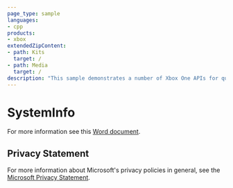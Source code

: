 ```yaml
---
page_type: sample
languages:
- cpp
products:
- xbox
extendedZipContent:
- path: Kits
  target: /
- path: Media
  target: /
description: "This sample demonstrates a number of Xbox One APIs for querying system information and hardware capabilities."
---
```


# SystemInfo

For more information see this [Word document](https://github.com/microsoft/Xbox-ATG-Samples/blob/master/XDKSamples/System/SystemInfo/Readme.docx).

## Privacy Statement

For more information about Microsoft's privacy policies in general, see the [Microsoft Privacy Statement](https://privacy.microsoft.com/privacystatement/).
